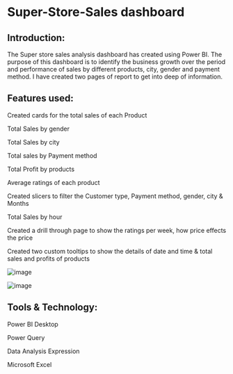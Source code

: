 # Super-Store-Sales dashboard
## Introduction:
The Super store sales analysis dashboard has created using Power BI. The purpose of this dashboard is to identify the business growth over the period and performance of sales by different products, city, gender and payment method. I have created two pages of report to get into deep of information.

## Features used:
Created cards for the total sales of each Product

Total Sales by gender

Total Sales by city

Total sales by Payment method

Total Profit by products

Average ratings of each product

Created slicers to filter the Customer type, Payment method, gender, city & Months

Total Sales by hour

Created a drill through page to show the ratings per week, how price effects the price

Created two custom tooltips to show the details of date and time & total sales and profits of products

![image](https://user-images.githubusercontent.com/92555446/177204593-921b7d6b-f57c-4a15-b2ef-d56821b53627.png)

![image](https://user-images.githubusercontent.com/92555446/177204542-bc58385d-b332-4a4b-a237-9ddbbfffd0d7.png)

## Tools & Technology:

Power BI Desktop

Power Query

Data Analysis Expression

Microsoft Excel
